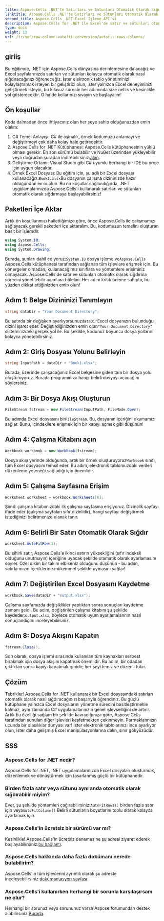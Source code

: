 ```yaml
---
title: Aspose.Cells .NET'te Satırları ve Sütunları Otomatik Olarak Sığdırma
linktitle: Aspose.Cells .NET'te Satırları ve Sütunları Otomatik Olarak Sığdırma
second_title: Aspose.Cells .NET Excel İşleme API'si
description: Aspose.Cells for .NET ile Excel'de satır ve sütunları otomatik olarak nasıl sığdıracağınızı öğrenin. Elektronik tablo biçimlendirmenizi iyileştirmek için kolay adım adım kılavuz.
type: docs
weight: 13
url: /tr/net/row-column-autofit-conversion/autofit-rows-columns/
---
```

## giriiş
Bu eğitimde, .NET için Aspose.Cells dünyasına derinlemesine dalacağız ve Excel sayfalarınızda satırları ve sütunları kolayca otomatik olarak nasıl sığdıracağınızı öğreneceğiz. İster elektronik tablo yönetiminizi kolaylaştırmak isteyen bir geliştirici olun, ister yalnızca Excel deneyiminizi geliştirmek isteyin, bu kılavuz sürecin her adımında size netlik ve kesinlikle yol gösterecektir. O halde kollarınızı sıvayın ve başlayalım!
## Ön koşullar
Koda dalmadan önce ihtiyacınız olan her şeye sahip olduğunuzdan emin olalım:
1. C# Temel Anlayışı: C# ile aşinalık, örnek kodumuzu anlamayı ve değiştirmeyi çok daha kolay hale getirecektir.
2.  Aspose.Cells for .NET Kütüphanesi: Aspose.Cells kütüphanesinin yüklü olması gerekir. En son sürümü bulabilir ve NuGet üzerinden yükleyebilir veya doğrudan şuradan indirebilirsiniz:[alan](https://releases.aspose.com/cells/net/).
3. Geliştirme Ortamı: Visual Studio gibi C# uyumlu herhangi bir IDE bu proje için uygun olacaktır.
4. Örnek Excel Dosyası: Bu eğitim için, şu adlı bir Excel dosyası kullanacağız:`Book1.xlsx`Bu dosyanın çalışma dizininizde hazır olduğundan emin olun.
Bu ön koşullar sağlandığında, .NET uygulamalarınızda Aspose.Cells'i kullanarak satırları ve sütunları otomatik olarak sığdırmaya başlayabilirsiniz!
## Paketleri İçe Aktar
Artık ön koşullarımızı hallettiğimize göre, önce Aspose.Cells ile çalışmamızı sağlayacak gerekli paketleri içe aktaralım. Bu, kodumuzun temelini oluşturan basit bir işlemdir.
```csharp
using System.IO;
using Aspose.Cells;
using System.Drawing;
```
 Burada, şunları dahil ediyoruz:`System.IO` dosya işleme ve`Aspose.Cells` Aspose.Cells kütüphanesi tarafından sağlanan tüm işlevlere erişmek için. Bu yönergeler olmadan, kullanacağımız sınıflara ve yöntemlere erişiminiz olmayacak.
Aspose.Cells'de satır ve sütunları otomatik olarak sığdırma sürecini yönetilebilir adımlara bölelim. Her adım kritik öneme sahiptir, bu yüzden dikkat ettiğinizden emin olun!
## Adım 1: Belge Dizininizi Tanımlayın
```csharp
string dataDir = "Your Document Directory";
```
 Bu satırda bir değişken ayarlıyorsunuz`dataDir`Excel dosyanızın bulunduğu dizini işaret eder. Değiştirdiğinizden emin olun`"Your Document Directory"` sisteminizdeki gerçek yol ile. Bu şekilde, kodunuz boyunca dosya yollarını kolayca yönetebilirsiniz.
## Adım 2: Giriş Dosyası Yolunu Belirleyin
```csharp
string InputPath = dataDir + "Book1.xlsx";
```
Burada, üzerinde çalışacağımız Excel belgesine giden tam bir dosya yolu oluşturuyoruz. Burada programınıza hangi belirli dosyayı açacağını söylersiniz.
## Adım 3: Bir Dosya Akışı Oluşturun
```csharp
FileStream fstream = new FileStream(InputPath, FileMode.Open);
```
 Bu adımda Excel dosyasını bir`FileStream`. Bu, dosyanın içeriğini okumamızı sağlar. Bunu, içindekilere erişmek için bir kapıyı açmak gibi düşünün!
## Adım 4: Çalışma Kitabını açın
```csharp
Workbook workbook = new Workbook(fstream);
```
 Dosya akışı yerinde olduğunda, artık bir örnek oluşturuyoruz`Workbook` sınıfı, tüm Excel dosyasını temsil eder. Bu adım, elektronik tablomuzdaki verileri düzenleme yeteneği sağladığı için önemlidir.
## Adım 5: Çalışma Sayfasına Erişim
```csharp
Worksheet worksheet = workbook.Worksheets[0];
```
 Şimdi çalışma kitabımızdaki ilk çalışma sayfasına erişiyoruz. Dizin`0`ilk sayfayı ifade eder (çalışma sayfaları sıfır dizinlidir), hangi sayfayı değiştirmek istediğinizi belirtmenize olanak tanır.
## Adım 6: Belirli Bir Satırı Otomatik Olarak Sığdır
```csharp
worksheet.AutoFitRow(1);
```
Bu sihirli satır, Aspose.Cells'e ikinci satırın yüksekliğini (sıfır indeksli olduğunu unutmayın) içeriğine uyacak şekilde otomatik olarak ayarlamasını söyler. Özel dikim bir takım elbiseniz olduğunu düşünün - bu adım, satırlarınızın içeriklerine mükemmel şekilde uymasını sağlar!
## Adım 7: Değiştirilen Excel Dosyasını Kaydetme
```csharp
workbook.Save(dataDir + "output.xlsx");
```
 Çalışma sayfamızda değişiklikler yaptıktan sonra sonuçları kaydetme zamanı geldi. Bu adım, değiştirilen çalışma kitabını şu şekilde kaydeder:`output.xlsx`, böylece otomatik uyum ayarlamalarının nasıl sonuçlandığını inceleyebilirsiniz.
## Adım 8: Dosya Akışını Kapatın
```csharp
fstream.Close();
```
Son olarak, dosya işlemi sırasında kullanılan tüm kaynakları serbest bırakmak için dosya akışını kapatmak önemlidir. Bu adım, bir odadan çıktıktan sonra kapıyı kapatmak gibidir; her şeyi temiz ve düzenli tutar.
## Çözüm
Tebrikler! Aspose.Cells for .NET kullanarak bir Excel dosyasındaki satırları otomatik olarak nasıl sığdıracağınızı başarıyla öğrendiniz. Bu güçlü kütüphane yalnızca Excel dosyalarını yönetme sürecini basitleştirmekle kalmaz, aynı zamanda C# uygulamalarınızın genel işlevselliğini de artırır. 
Artık bu özelliği sağlam bir şekilde kavradığınıza göre, Aspose.Cells tarafından sunulan diğer işlevleri keşfetmekten çekinmeyin. Parmaklarınızın ucunda bir olasılıklar dünyası var! İster elektronik tablolarınızı ince ayarlıyor olun, ister daha gelişmiş Excel manipülasyonlarına dalın, sınır gökyüzüdür.
## SSS
### Aspose.Cells for .NET nedir?
Aspose.Cells for .NET, .NET uygulamalarınızda Excel dosyaları oluşturmak, düzenlemek ve dönüştürmek için tasarlanmış güçlü bir kütüphanedir.
### Birden fazla satır veya sütunu aynı anda otomatik olarak sığdırabilir miyim?
 Evet, şu şekilde yöntemleri çağırabilirsiniz:`AutoFitRows()` birden fazla satır için veya`AutoFitColumn()` Belirli sütunların boyutlarını toplu olarak kolayca ayarlamak için.
### Aspose.Cells'in ücretsiz bir sürümü var mı?
 Kesinlikle! Aspose.Cells'in ücretsiz denemesine şu adresi ziyaret ederek başlayabilirsiniz:[bu bağlantı](https://releases.aspose.com/).
### Aspose.Cells hakkında daha fazla dokümanı nerede bulabilirim?
Aspose.Cells'in tüm işlevlerini ayrıntılı olarak şu adreste inceleyebilirsiniz:[dokümantasyon sayfası](https://reference.aspose.com/cells/net/).
### Aspose.Cells'i kullanırken herhangi bir sorunla karşılaşırsam ne olur?
 Herhangi bir sorunuz veya sorununuz varsa Aspose forumundan destek alabilirsiniz.[Burada](https://forum.aspose.com/c/cells/9).